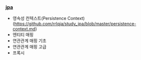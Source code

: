 ### [jpa](https://github.com/rrlqja/study_jpa/blob/master/jpa.md)     
- 영속성 컨텍스트(Persistence Context)(https://github.com/rrlqja/study_jpa/blob/master/persistence-context.md)   
- 엔티티 매핑   
- 연관관계 매핑 기초    
- 연관관계 매핑 고급    
- 프록시    